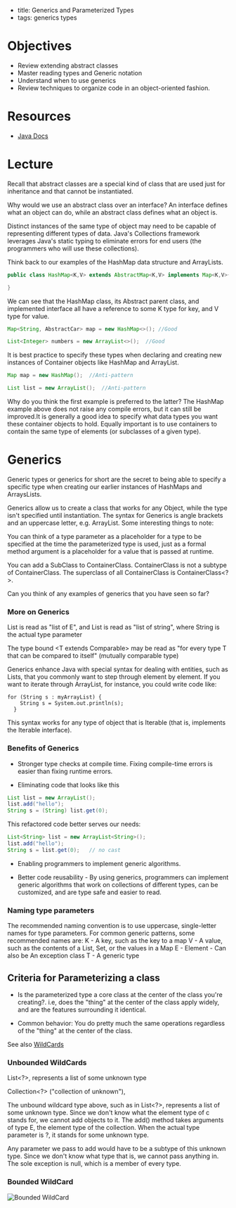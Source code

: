 - title: Generics and Parameterized Types
- tags: generics types

# Objectives

- Review extending abstract classes
- Master reading types and Generic notation
- Understand when to use generics
- Review techniques to organize code in an object-oriented fashion.

# Resources

- [Java Docs](https://docs.oracle.com/javase/tutorial/java/generics/types.html)

# Lecture

Recall that abstract classes are a special kind of class that are used just for inheritance and that cannot be instantiated.


Why would we use an abstract class over an interface? An interface defines what an object can do, while an abstract class defines what an object is.

Distinct instances of the same type of object may need to be capable of representing different types of data. Java's Collections framework leverages Java's static typing to eliminate errors for end users (the programmers who will use these collections).

Think back to our examples of the HashMap data structure and ArrayLists.

```java
public class HashMap<K,V> extends AbstractMap<K,V> implements Map<K,V>{

}
```

We can see that the HashMap class, its Abstract parent class, and implemented interface all have a reference to some K type for key, and V type for value. 



```java
Map<String, AbstractCar> map = new HashMap<>(); //Good

List<Integer> numbers = new ArrayList<>();  //Good
```

It is best practice to specify these types when declaring and creating new instances of Container objects like HashMap and ArrayList. 

```java
Map map = new HashMap();  //Anti-pattern

List list = new ArrayList();  //Anti-pattern

```
Why do you think the first example is preferred to the latter?
The HashMap example above does not raise any compile errors, but it can still be improved.It is generally a good idea to specify what data types you want these container objects to hold. Equally important is to use containers to contain the same type of elements (or subclasses of a given type).


# Generics

Generic types or generics for short are the secret to being able to specify a specific type when creating our earlier instances of HashMaps and ArraysLists.

Generics allow us to create a class that works for any Object, while the type isn't specified until instantiation. The syntax for Generics is angle brackets and an uppercase letter, e.g. ArrayList<E>. Some interesting things to note:


You can think of a type parameter as a placeholder for a type to be specified at the time the parameterized type is used, just as a formal method argument is a placeholder for a value that is passed at runtime.


You can add a SubClass to ContainerClass<SuperClass>.
ContainerClass<SubClass> is not a subtype of ContainerClass<SuperClass>.
The superclass of all ContainerClass<E> is ContainerClass<?>.

Can you think of any examples of generics that you have seen so far?



### More on Generics

List<E> is read as "list of E", and List<String> is read as "list of string", where String is the actual type parameter


The type bound <T extends Comparable<T>> may be read as "for every type T that can be compared to itself" (mutually comparable type)

Generics enhance Java with special syntax for dealing with entities, such as Lists, that you commonly want to step through element by element. If you want to iterate through ArrayList, for instance, you could write code like:

```
for (String s : myArrayList) {
    String s = System.out.println(s);
  }
```

This syntax works for any type of object that is Iterable (that is, implements the Iterable interface).

### Benefits of Generics

- Stronger type checks at compile time. Fixing compile-time errors is easier than fixing runtime errors.

- Eliminating code that looks like this
```java
List list = new ArrayList();
list.add("hello");
String s = (String) list.get(0);
```
This refactored code better serves our needs:
```java
List<String> list = new ArrayList<String>();
list.add("hello");
String s = list.get(0);   // no cast
```

- Enabling programmers to implement generic algorithms.

- Better code reusability - By using generics, programmers can implement generic algorithms that work on collections of different types, can be customized, and are type safe and easier to read.

### Naming type parameters

The recommended naming convention is to use uppercase, single-letter names for type parameters. For common generic patterns, some recommended names are:
K - A key, such as the key to a map
V - A value, such as the contents of a List, Set, or the values in a Map
E - Element - Can also be An exception class
T - A generic type


## Criteria for Parameterizing a class

- Is the parameterized type a core class at the center of the class you're creating?. i.e, does the "thing" at the center of the class apply widely, and are the features  surrounding it identical.

- Common behavior: You do pretty much the same operations regardless of the "thing" at the center of the class.




See also [WildCards](https://docs.oracle.com/javase/tutorial/java/generics/upperBounded.html)

### Unbounded WildCards

List<?>, represents a list of some unknown type

Collection<?> ("collection of unknown"),

The unbound wildcard type above, such as in List<?>, represents a list of some unknown type. Since we don't know what the element type of c stands for, we cannot add objects to it. The add() method takes arguments of type E, the element type of the collection. When the actual type parameter is ?, it stands for some unknown type.

Any parameter we pass to add would have to be a subtype of this unknown type. Since we don't know what type that is, we cannot pass anything in. The sole exception is null, which is a member of every type.

### Bounded WildCard

![Bounded WildCard](http://i.imgur.com/6ofVsCK.png)
